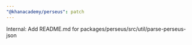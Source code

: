 ```yaml
---
"@khanacademy/perseus": patch
---
```


Internal: Add README.md for packages/perseus/src/util/parse-perseus-json
